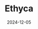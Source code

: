 ---  
layout: startup_page  
title: "Ethyca"  
id: "ethyca.com"  
permalink: "/ethycaethyca.com12052024/"  
website: "https://www.ethyca.com"  
funding_round: ""  
funding_amount: "$10M"  
investors: "Aspenwood Ventures, AVP"  
about: "Ethyca is a leader in data privacy engineering, offering an enterprise-grade data privacy and AI governance platform. Their platform improves data visibility and governance, helping clients accelerate data use for growth. Ethyca's open-source solution, Fides, integrates directly into technical infrastructure for seamless compliance and data ethics."  
markets: "Data Privacy, AI Governance, Software Development"  
hq: "New York, New York, United States"  
founded_year: "2018"  
linkedin: "https://www.linkedin.com/company/ethyca"  
twitter: "https://twitter.com/ethyca"  
instagram: "https://www.instagram.com/ethyca"  
facebook: "https://www.facebook.com/ethycaprivacy"  
crunchbase: "https://www.crunchbase.com/organization/ethyca"  
pitchbook: "https://pitchbook.com/profiles/company/277169-95"  

date_display: "05-Dec-2024"  
date: "2024-12-05"

# SEO Optimization  
meta_title: "Ethyca -  Funding ($10M)"  
meta_description: "Ethyca, Ethyca is a leader in data privacy engineering, offering an enterprise-grade data privacy and AI governance platform. Their platform improves data vis..."  
meta_keywords: "Ethyca, Data Privacy, AI Governance, Software Development,  funding"  
canonical_url: "https://startup.projectstartups.com/ethycaethyca.com12052024/"  
---